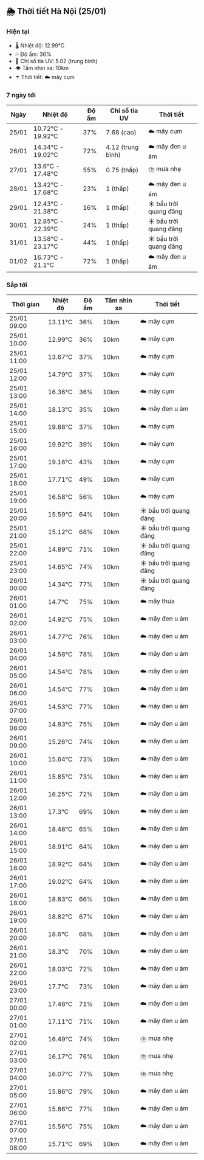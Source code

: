 ## 🌦️ Thời tiết Hà Nội (25/01)

### Hiện tại

- 🌡️ Nhiệt độ: 12.99℃
- 💦 Độ ẩm: 36%
- 🌟 Chỉ số tia UV: 5.02 (trung bình)
- 👁️ Tầm nhìn xa: 10km
- ☂️ Thời tiết: ☁️ mây cụm

### 7 ngày tới

| Ngày | Nhiệt độ | Độ ẩm | Chỉ số tia UV | Thời tiết |
| --- | --- | --- | --- | --- |
| 25/01 | 10.72℃ - 19.92℃ | 37% | 7.68 (cao) | ☁️ mây cụm |
| 26/01 | 14.34℃ - 19.02℃ | 72% | 4.12 (trung bình) | ☁️ mây đen u ám |
| 27/01 | 13.6℃ - 17.48℃ | 55% | 0.75 (thấp) | ⛈️ mưa nhẹ |
| 28/01 | 13.42℃ - 17.68℃ | 23% | 1 (thấp) | ☁️ mây đen u ám |
| 29/01 | 12.43℃ - 21.38℃ | 16% | 1 (thấp) | ☀️ bầu trời quang đãng |
| 30/01 | 12.85℃ - 22.39℃ | 24% | 1 (thấp) | ☀️ bầu trời quang đãng |
| 31/01 | 13.58℃ - 23.17℃ | 44% | 1 (thấp) | ☀️ bầu trời quang đãng |
| 01/02 | 16.73℃ - 21.1℃ | 72% | 1 (thấp) | ☁️ mây đen u ám |

### Sắp tới

| Thời gian | Nhiệt độ | Độ ẩm | Tầm nhìn xa | Thời tiết |
| --- | --- | --- | --- | --- |
| 25/01 09:00 | 13.11℃ | 36% | 10km | ☁️ mây cụm |
| 25/01 10:00 | 12.99℃ | 36% | 10km | ☁️ mây cụm |
| 25/01 11:00 | 13.67℃ | 37% | 10km | ☁️ mây cụm |
| 25/01 12:00 | 14.79℃ | 37% | 10km | ☁️ mây cụm |
| 25/01 13:00 | 16.36℃ | 36% | 10km | ☁️ mây cụm |
| 25/01 14:00 | 18.13℃ | 35% | 10km | ☁️ mây đen u ám |
| 25/01 15:00 | 19.88℃ | 37% | 10km | ☁️ mây cụm |
| 25/01 16:00 | 19.92℃ | 39% | 10km | ☁️ mây cụm |
| 25/01 17:00 | 19.16℃ | 43% | 10km | ☁️ mây cụm |
| 25/01 18:00 | 17.71℃ | 49% | 10km | ☁️ mây cụm |
| 25/01 19:00 | 16.58℃ | 56% | 10km | ☁️ mây cụm |
| 25/01 20:00 | 15.59℃ | 64% | 10km | ☀️ bầu trời quang đãng |
| 25/01 21:00 | 15.12℃ | 68% | 10km | ☀️ bầu trời quang đãng |
| 25/01 22:00 | 14.89℃ | 71% | 10km | ☀️ bầu trời quang đãng |
| 25/01 23:00 | 14.65℃ | 74% | 10km | ☀️ bầu trời quang đãng |
| 26/01 00:00 | 14.34℃ | 77% | 10km | ☀️ bầu trời quang đãng |
| 26/01 01:00 | 14.7℃ | 75% | 10km | ☁️ mây thưa |
| 26/01 02:00 | 14.92℃ | 75% | 10km | ☁️ mây đen u ám |
| 26/01 03:00 | 14.77℃ | 76% | 10km | ☁️ mây đen u ám |
| 26/01 04:00 | 14.58℃ | 78% | 10km | ☁️ mây đen u ám |
| 26/01 05:00 | 14.54℃ | 78% | 10km | ☁️ mây đen u ám |
| 26/01 06:00 | 14.54℃ | 77% | 10km | ☁️ mây đen u ám |
| 26/01 07:00 | 14.53℃ | 77% | 10km | ☁️ mây đen u ám |
| 26/01 08:00 | 14.83℃ | 75% | 10km | ☁️ mây đen u ám |
| 26/01 09:00 | 15.26℃ | 74% | 10km | ☁️ mây đen u ám |
| 26/01 10:00 | 15.64℃ | 73% | 10km | ☁️ mây đen u ám |
| 26/01 11:00 | 15.85℃ | 73% | 10km | ☁️ mây đen u ám |
| 26/01 12:00 | 16.25℃ | 72% | 10km | ☁️ mây đen u ám |
| 26/01 13:00 | 17.3℃ | 69% | 10km | ☁️ mây đen u ám |
| 26/01 14:00 | 18.48℃ | 65% | 10km | ☁️ mây đen u ám |
| 26/01 15:00 | 18.91℃ | 64% | 10km | ☁️ mây đen u ám |
| 26/01 16:00 | 18.92℃ | 64% | 10km | ☁️ mây đen u ám |
| 26/01 17:00 | 19.02℃ | 64% | 10km | ☁️ mây đen u ám |
| 26/01 18:00 | 18.83℃ | 66% | 10km | ☁️ mây đen u ám |
| 26/01 19:00 | 18.82℃ | 67% | 10km | ☁️ mây đen u ám |
| 26/01 20:00 | 18.6℃ | 68% | 10km | ☁️ mây đen u ám |
| 26/01 21:00 | 18.3℃ | 70% | 10km | ☁️ mây đen u ám |
| 26/01 22:00 | 18.03℃ | 72% | 10km | ☁️ mây đen u ám |
| 26/01 23:00 | 17.7℃ | 73% | 10km | ☁️ mây đen u ám |
| 27/01 00:00 | 17.48℃ | 71% | 10km | ☁️ mây đen u ám |
| 27/01 01:00 | 17.11℃ | 71% | 10km | ☁️ mây đen u ám |
| 27/01 02:00 | 16.49℃ | 74% | 10km | ⛈️ mưa nhẹ |
| 27/01 03:00 | 16.17℃ | 76% | 10km | ⛈️ mưa nhẹ |
| 27/01 04:00 | 16.07℃ | 77% | 10km | ⛈️ mưa nhẹ |
| 27/01 05:00 | 15.86℃ | 79% | 10km | ☁️ mây đen u ám |
| 27/01 06:00 | 15.86℃ | 77% | 10km | ☁️ mây đen u ám |
| 27/01 07:00 | 15.56℃ | 75% | 10km | ☁️ mây đen u ám |
| 27/01 08:00 | 15.71℃ | 69% | 10km | ☁️ mây đen u ám |

